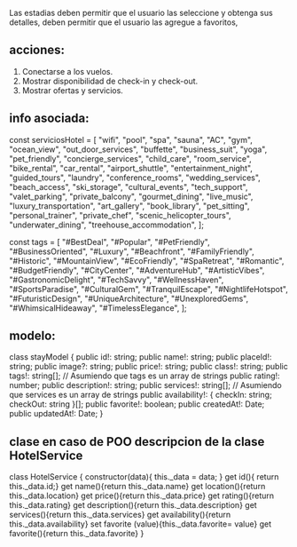 Las estadias deben permitir que el usuario las seleccione y obtenga sus detalles,
deben permitir que el usuario las agregue a favoritos,

## acciones:

1. Conectarse a los vuelos.
2. Mostrar disponibilidad de check-in y check-out.
3. Mostrar ofertas y servicios.

## info asociada:

const serviciosHotel = [
  "wifi",
  "pool",
  "spa",
  "sauna",
  "AC",
  "gym",
  "ocean_view",
  "out_door_services",
  "buffette",
  "business_suit",
  "yoga",
  "pet_friendly",
  "concierge_services",
  "child_care",
  "room_service",
  "bike_rental",
  "car_rental",
  "airport_shuttle",
  "entertainment_night",
  "guided_tours",
  "laundry",
  "conference_rooms",
  "wedding_services",
  "beach_access",
  "ski_storage",
  "cultural_events",
  "tech_support",
  "valet_parking",
  "private_balcony",
  "gourmet_dining",
  "live_music",
  "luxury_transportation",
  "art_gallery",
  "book_library",
  "pet_sitting",
  "personal_trainer",
  "private_chef",
  "scenic_helicopter_tours",
  "underwater_dining",
  "treehouse_accommodation",
];

const tags = [
  "#BestDeal",
  "#Popular",
  "#PetFriendly",
  "#BusinessOriented",
  "#Luxury",
  "#Beachfront",
  "#FamilyFriendly",
  "#Historic",
  "#MountainView",
  "#EcoFriendly",
  "#SpaRetreat",
  "#Romantic",
  "#BudgetFriendly",
  "#CityCenter",
  "#AdventureHub",
  "#ArtisticVibes",
  "#GastronomicDelight",
  "#TechSavvy",
  "#WellnessHaven",
  "#SportsParadise",
  "#CulturalGem",
  "#TranquilEscape",
  "#NightlifeHotspot",
  "#FuturisticDesign",
  "#UniqueArchitecture",
  "#UnexploredGems",
  "#WhimsicalHideaway",
  "#TimelessElegance",
];

## modelo:

class stayModel {
  public id!: string;
  public name!: string;
  public placeId!: string;
  public image?: string;
  public price!: string;
  public class!: string;
  public tags!: string[]; // Asumiendo que tags es un array de strings
  public rating!: number;
  public description!: string;
  public services!: string[]; // Asumiendo que services es un array de strings
  public availability!: { checkIn: string; checkOut: string }[];
  public favorite!: boolean;
  public createdAt!: Date;
  public updatedAt!: Date;
}


## clase en caso de POO descripcion de la clase HotelService
class HotelService {
constructor(data){
this.\_data = data;
}
get id(){ return this.\_data.id;}
get name(){return this.\_data.name}
get location(){return this.\_data.location}
get price(){return this.\_data.price}
get rating(){return this.\_data.rating}
get description(){return this.\_data.description}
get services(){return this.\_data.services}
get availability(){return this.\_data.availability}
set favorite (value){this.\_data.favorite= value}
get favorite(){return this.\_data.favorite}
}